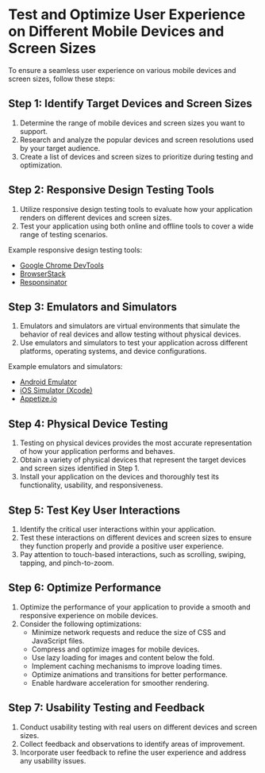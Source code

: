

#  Test and Optimize User Experience on Different Mobile Devices and Screen Sizes

To ensure a seamless user experience on various mobile devices and screen sizes, follow these steps:

## Step 1: Identify Target Devices and Screen Sizes

1. Determine the range of mobile devices and screen sizes you want to support.
2. Research and analyze the popular devices and screen resolutions used by your target audience.
3. Create a list of devices and screen sizes to prioritize during testing and optimization.

## Step 2: Responsive Design Testing Tools

1. Utilize responsive design testing tools to evaluate how your application renders on different devices and screen sizes.
2. Test your application using both online and offline tools to cover a wide range of testing scenarios.

Example responsive design testing tools:
- [Google Chrome DevTools](https://developers.google.com/web/tools/chrome-devtools/device-mode)
- [BrowserStack](https://www.browserstack.com/)
- [Responsinator](http://www.responsinator.com/)

## Step 3: Emulators and Simulators

1. Emulators and simulators are virtual environments that simulate the behavior of real devices and allow testing without physical devices.
2. Use emulators and simulators to test your application across different platforms, operating systems, and device configurations.

Example emulators and simulators:
- [Android Emulator](https://developer.android.com/studio/run/emulator)
- [iOS Simulator (Xcode)](https://developer.apple.com/documentation/xcode/running_your_app_in_the_simulator_or_on_a_device)
- [Appetize.io](https://appetize.io/)

## Step 4: Physical Device Testing

1. Testing on physical devices provides the most accurate representation of how your application performs and behaves.
2. Obtain a variety of physical devices that represent the target devices and screen sizes identified in Step 1.
3. Install your application on the devices and thoroughly test its functionality, usability, and responsiveness.

## Step 5: Test Key User Interactions

1. Identify the critical user interactions within your application.
2. Test these interactions on different devices and screen sizes to ensure they function properly and provide a positive user experience.
3. Pay attention to touch-based interactions, such as scrolling, swiping, tapping, and pinch-to-zoom.

## Step 6: Optimize Performance

1. Optimize the performance of your application to provide a smooth and responsive experience on mobile devices.
2. Consider the following optimizations:
   - Minimize network requests and reduce the size of CSS and JavaScript files.
   - Compress and optimize images for mobile devices.
   - Use lazy loading for images and content below the fold.
   - Implement caching mechanisms to improve loading times.
   - Optimize animations and transitions for better performance.
   - Enable hardware acceleration for smoother rendering.

## Step 7: Usability Testing and Feedback

1. Conduct usability testing with real users on different devices and screen sizes.
2. Collect feedback and observations to identify areas of improvement.
3. Incorporate user feedback to refine the user experience and address any usability issues.


